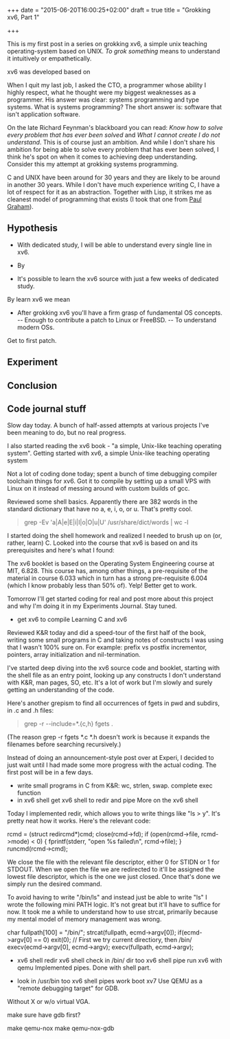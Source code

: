 +++
date = "2015-06-20T16:00:25+02:00"
draft = true
title = "Grokking xv6, Part 1"

+++

This is my first post in a series on grokking xv6, a simple unix teaching
operating-system based on UNIX. *To grok something* means to understand it
intuitively or empathetically.

<!--more-->

xv6 was developed based on 

When I quit my last job, I asked the CTO, a programmer whose ability I highly
respect, what he thought were my biggest weaknesses as a programmer. His answer
was clear: systems programming and type systems. What is systems programming?
The short answer is: software that isn't application software.

On the late Richard Feynman's blackboard you can read: *Know how to solve every
problem that has ever been solved* and *What I cannot create I do not
understand*.  This is of course just an ambition. And while I don't share his
ambition for being able to solve every problem that has ever been solved, I
think he's spot on when it comes to achieving deep understanding. Consider this
my attempt at grokking systems programming.

C and UNIX have been around for 30 years and they are likely to be around in
another 30 years. While I don't have much experience writing C, I have a lot of
respect for it as an abstraction. Together with Lisp, it strikes me as cleanest
model of programming that exists (I took that one from [Paul
Graham](http://www.paulgraham.com/rootsoflisp.html)).

## Hypothesis

- With dedicated study, I will be able to understand every single line in xv6.

- By 

- It's possible to learn the xv6 source with just a few weeks of dedicated
  study.

By learn xv6 we mean

- After grokking xv6 you'll have a firm grasp of fundamental OS concepts.
-- Enough to contribute a patch to Linux or FreeBSD.
-- To understand modern OSs.


Get to first patch.


## Experiment

## Conclusion









## Code journal stuff

Slow day today. A bunch of half-assed attempts at various projects I've been
meaning to do, but no real progress.

I also started reading the xv6 book - "a simple, Unix-like teaching operating
system".  Getting started with xv6, a simple Unix-like teaching operating system


Not a lot of coding done today; spent a bunch of time debugging compiler
toolchain things for xv6. Got it to compile by setting up a small VPS with Linux
on it instead of messing around with custom builds of gcc.

Reviewed some shell basics. Apparently there are 382 words in the standard
dictionary that have no a, e, i, o, or u. That's pretty cool.

> grep -Ev 'a|A|e|E|i|I|o|O|u|U' /usr/share/dict/words | wc -l

I started doing the shell homework and realized I needed to brush up on (or,
                                                                          rather,
                                                                          learn)
C. Looked into the course that xv6 is based on and its prerequisites and here's
what I found:

The xv6 booklet is based on the Operating System Engineering course at MIT,
6.828.  This course has, among other things, a pre-requisite of the material in
course 6.033 which in turn has a strong pre-requisite 6.004 (which I know
                                                                   probably less
                                                                   than 50% of).
Yelp! Better get to work.

Tomorrow I'll get started coding for real and post more about this project and
why I'm doing it in my Experiments Journal. Stay tuned.

* get xv6 to compile
Learning C and xv6


Reviewed K&R today and did a speed-tour of the first half of the book, writing
some small programs in C and taking notes of constructs I was using that I
wasn't 100% sure on. For example: prefix vs postfix incrementor, pointers, array
initialization and nil-termination.

I've started deep diving into the xv6 source code and booklet, starting with the
shell file as an entry point, looking up any constructs I don't understand with
K&R, man pages, SO, etc. It's a lot of work but I'm slowly and surely getting an
understanding of the code.

Here's another grepism to find all occurrences of fgets in pwd and subdirs, in
.c and .h files:

> grep -r --include=*.{c,h} fgets .

(The reason grep -r fgets *.c *.h doesn't work is because it expands the
     filenames before searching recursively.)

Instead of doing an announcement-style post over at Experi, I decided to just
wait until I had made some more progress with the actual coding. The first post
will be in a few days.

* write small programs in C from K&R: wc, strlen, swap.  complete exec function
* in xv6 shell
  get xv6 shell to redir and pipe More on the xv6 shell


Today I implemented redir, which allows you to write things like "ls > y". It's
pretty neat how it works. Here's the relevant code:

rcmd = (struct redircmd*)cmd; close(rcmd->fd); if (open(rcmd->file, rcmd->mode)
< 0) { fprintf(stderr, "open %s failed\n", rcmd->file); } runcmd(rcmd->cmd);

We close the file with the relevant file descriptor, either 0 for STIDN or 1 for
STDOUT. When we open the file we are redirected to it'll be assigned the lowest
file descriptor, which is the one we just closed. Once that's done we simply run
the desired command.

To avoid having to write "/bin/ls" and instead just be able to write "ls" I
wrote the following mini PATH logic. It's not great but it'll have to suffice
for now. It took me a while to understand how to use strcat, primarily because
my mental model of memory management was wrong.

char fullpath[100] = "/bin/"; strcat(fullpath, ecmd->argv[0]); if(ecmd->argv[0]
== 0) exit(0);
// First we try current directiory, then /bin/
execv(ecmd->argv[0], ecmd->argv); execv(fullpath, ecmd->argv);

* xv6 shell redir xv6 shell check in /bin/ dir too
  xv6 shell pipe run xv6 with qemu Implemented pipes. Done with shell part.

* look in /usr/bin too xv6 shell pipes work
  boot xv7 Use QEMU as a "remote debugging target" for GDB.

Without X or w/o virtual VGA.

make sure have gdb first?

make qemu-nox make qemu-nox-gdb
